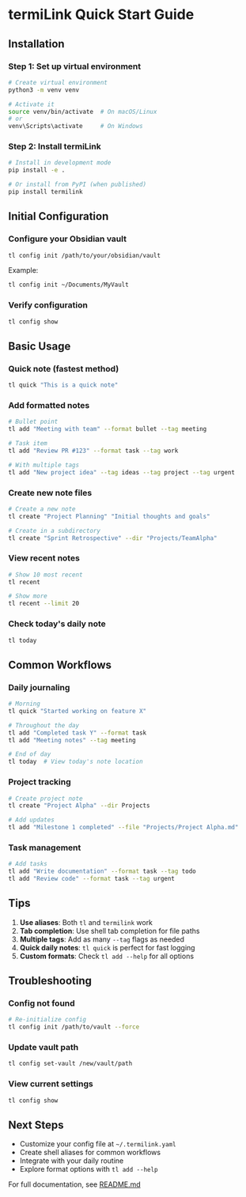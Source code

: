# termiLink Quick Start Guide

## Installation

### Step 1: Set up virtual environment

```bash
# Create virtual environment
python3 -m venv venv

# Activate it
source venv/bin/activate  # On macOS/Linux
# or
venv\Scripts\activate     # On Windows
```

### Step 2: Install termiLink

```bash
# Install in development mode
pip install -e .

# Or install from PyPI (when published)
pip install termilink
```

## Initial Configuration

### Configure your Obsidian vault

```bash
tl config init /path/to/your/obsidian/vault
```

Example:
```bash
tl config init ~/Documents/MyVault
```

### Verify configuration

```bash
tl config show
```

## Basic Usage

### Quick note (fastest method)

```bash
tl quick "This is a quick note"
```

### Add formatted notes

```bash
# Bullet point
tl add "Meeting with team" --format bullet --tag meeting

# Task item
tl add "Review PR #123" --format task --tag work

# With multiple tags
tl add "New project idea" --tag ideas --tag project --tag urgent
```

### Create new note files

```bash
# Create a new note
tl create "Project Planning" "Initial thoughts and goals"

# Create in a subdirectory
tl create "Sprint Retrospective" --dir "Projects/TeamAlpha"
```

### View recent notes

```bash
# Show 10 most recent
tl recent

# Show more
tl recent --limit 20
```

### Check today's daily note

```bash
tl today
```

## Common Workflows

### Daily journaling

```bash
# Morning
tl quick "Started working on feature X"

# Throughout the day
tl add "Completed task Y" --format task
tl add "Meeting notes" --tag meeting

# End of day
tl today  # View today's note location
```

### Project tracking

```bash
# Create project note
tl create "Project Alpha" --dir Projects

# Add updates
tl add "Milestone 1 completed" --file "Projects/Project Alpha.md"
```

### Task management

```bash
# Add tasks
tl add "Write documentation" --format task --tag todo
tl add "Review code" --format task --tag urgent
```

## Tips

1. **Use aliases**: Both `tl` and `termilink` work
2. **Tab completion**: Use shell tab completion for file paths
3. **Multiple tags**: Add as many `--tag` flags as needed
4. **Quick daily notes**: `tl quick` is perfect for fast logging
5. **Custom formats**: Check `tl add --help` for all options

## Troubleshooting

### Config not found

```bash
# Re-initialize config
tl config init /path/to/vault --force
```

### Update vault path

```bash
tl config set-vault /new/vault/path
```

### View current settings

```bash
tl config show
```

## Next Steps

- Customize your config file at `~/.termilink.yaml`
- Create shell aliases for common workflows
- Integrate with your daily routine
- Explore format options with `tl add --help`

For full documentation, see [README.md](README.md)

